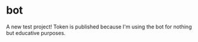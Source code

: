 # bot
A new test project!
Token is published because I'm using the bot for nothing but educative purposes.
